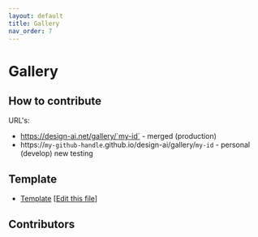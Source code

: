 ```yaml
---
layout: default
title: Gallery
nav_order: 7
---
```


# Gallery

## How to contribute

URL's:

- https://design-ai.net/gallery/`my-id` - merged (production)
- https://`my-github-handle`.github.io/design-ai/gallery/`my-id` - personal (develop)
new testing

## Template

- [Template](../../gallery/template) [[Edit this file](https://github.com/danilnagy/design-ai/edit/gh-pages/gallery/template/index.md)]

## Contributors
